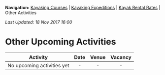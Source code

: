 **Navigation:** [Kayaking Courses](index) &#124; [Kayaking Expeditions](expedition) &#124; [Kayak Rental Rates](rental) &#124; Other Activities

_Last Updated: 18 Nov 2017 16:00_
# Other Upcoming Activities

Activity | Date | Venue | Vacancy
:---:|:---:|:---:|:---:
No upcoming activities yet|-|-|- 

